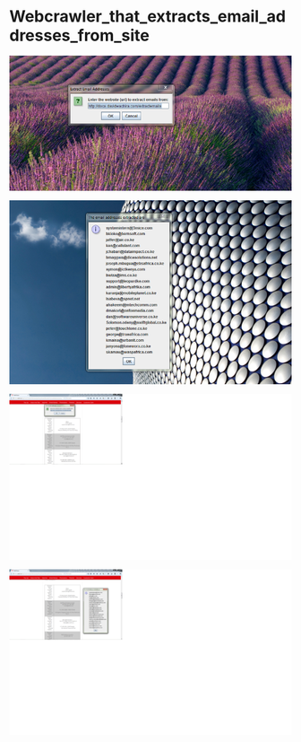 # Webcrawler_that_extracts_email_addresses_from_site


![Webcrawler_that_extracts_email_addresses_from_site Photo I](https://github.com/dwachira/Webcrawler_that_extracts_email_addresses_from_site/blob/master/screenshots/Extract_Email_Addresses_from_Website_I.png?raw=true)


![Webcrawler_that_extracts_email_addresses_from_site Photo II](https://github.com/dwachira/Webcrawler_that_extracts_email_addresses_from_site/blob/master/screenshots/Extract_Email_Addresses_from_Website_II.png?raw=true)


![Webcrawler_that_extracts_email_addresses_from_site Photo III](https://github.com/dwachira/Webcrawler_that_extracts_email_addresses_from_site/blob/master/screenshots/Extract_Email_Addresses_from_Website_III.png?raw=true)


![Webcrawler_that_extracts_email_addresses_from_site Photo IV](https://github.com/dwachira/Webcrawler_that_extracts_email_addresses_from_site/blob/master/screenshots/Extract_Email_Addresses_from_Website_IV.png?raw=true)
